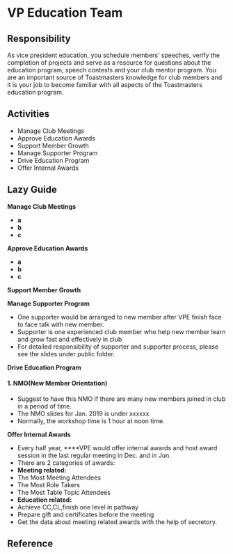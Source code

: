 # VP Education Team

## Responsibility 

As vice president education, you schedule members’ speeches, verify the completion of projects and serve as a resource for questions about the education program, speech contests and your club mentor program. You are an important source of Toastmasters knowledge for club members and it is your job to become familiar with all aspects of the Toastmasters education program.

## Activities

* Manage Club Meetings
* Approve Education Awards
* Support Member Growth
* Manage Supporter Program
* Drive Education Program
* Offer Internal Awards

## Lazy Guide 

**Manage Club Meetings**

* **a**
* **b**
* **c**

**Approve Education Awards**

* **a**
* **b**
* **c**

**Support Member Growth**

**Manage Supporter Program**

* One supporter would be arranged to new member after VPE finish face to face talk with new member.
* Supporter is one experienced club member who help new member learn and grow fast and effectively in club
* For detailed responsibility of supporter and supporter process, please see the slides under public folder.

**Drive Education Program**

#### **1. NMO\(New Member Orientation\)**

* Suggest to have this NMO If there are many new members joined in club in a period of time.
* The NMO slides for Jan. 2019 is under xxxxxx
* Normally, the workshop time is 1 hour at noon time.

**Offer Internal Awards**

* Every half year, ****VPE would offer internal awards and host award session in the last regular meeting in Dec. and in Jun.
* There are 2 categories of awards:
* **Meeting related:**
* The Most Meeting Attendees 
* The Most Role Takers 
* The Most Table Topic Attendees
* **Education related:** 
* Achieve CC,CL,finish one level in pathway
* Prepare gift and certificates before the meeting 
* Get the data about meeting related awards with the help of secretory.

## Reference

